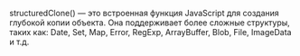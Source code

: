 structuredClone() — это встроенная функция JavaScript для создания глубокой копии объекта. Она поддерживает более сложные структуры, таких как: Date, Set, Map, Error, RegExp, ArrayBuffer, Blob, File, ImageData и т.д.
